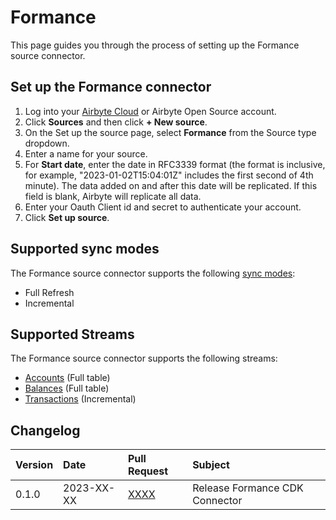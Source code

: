 # Formance

This page guides you through the process of setting up the Formance source connector.

## Set up the Formance connector 

1. Log into your [Airbyte Cloud](https://cloud.airbyte.com/workspaces) or Airbyte Open Source account.
2. Click **Sources** and then click **+ New source**. 
3. On the Set up the source page, select **Formance** from the Source type dropdown.
4. Enter a name for your source.
5. For **Start date**, enter the date in RFC3339 format (the format is inclusive, for example, "2023-01-02T15:04:01Z" includes the first second of 4th minute). The data added on and after this date will be replicated. If this field is blank, Airbyte will replicate all data.
6. Enter your Oauth Client id and secret to authenticate your account.
7. Click **Set up source**.

## Supported sync modes

The Formance source connector supports the following [sync modes](https://docs.airbyte.com/cloud/core-concepts#connection-sync-modes):

 - Full Refresh
 - Incremental

## Supported Streams

The Formance source connector supports the following streams:

* [Accounts](https://docs.formance.com/api/stack/v1.0#tag/Accounts/operation/listAccounts) \(Full table\)
* [Balances](https://docs.formance.com/api/stack/v1.0#tag/Balances/operation/getBalances) \(Full table\)
* [Transactions](https://docs.formance.com/api/stack/v1.0#tag/Transactions/operation/listTransactions) \(Incremental\)


## Changelog

| Version | Date       | Pull Request                                             | Subject                                                                                       |
|:--------| :--------- | :------------------------------------------------------- | :-------------------------------------------------------------------------------------------- |
| 0.1.0   | 2023-XX-XX | [XXXX](https://github.com/airbytehq/airbyte/pull/XXXX)   | Release Formance CDK Connector                                                                |
